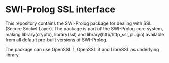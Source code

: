 # SWI-Prolog SSL interface

This repository contains the SWI-Prolog  package   for  dealing with SSL
(Secure Socket Layer). The  package  is   part  of  the  SWI-Prolog core
system, making library(crypto), library(ssl) and  library(http/http_ssl_plugin)
available from all default pre-built versions of SWI-Prolog.

The package can use OpenSSL 1, OpenSSL 3 and LibreSSL as underlying library.
